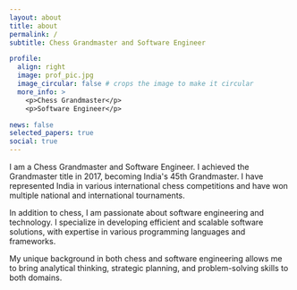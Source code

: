 ```yaml
---
layout: about
title: about
permalink: /
subtitle: Chess Grandmaster and Software Engineer

profile:
  align: right
  image: prof_pic.jpg
  image_circular: false # crops the image to make it circular
  more_info: >
    <p>Chess Grandmaster</p>
    <p>Software Engineer</p>

news: false
selected_papers: true
social: true
---
```


I am a Chess Grandmaster and Software Engineer. I achieved the Grandmaster title in 2017, becoming India's 45th Grandmaster. I have represented India in various international chess competitions and have won multiple national and international tournaments.

In addition to chess, I am passionate about software engineering and technology. I specialize in developing efficient and scalable software solutions, with expertise in various programming languages and frameworks.

My unique background in both chess and software engineering allows me to bring analytical thinking, strategic planning, and problem-solving skills to both domains.
